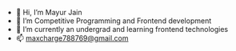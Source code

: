 - 👋 Hi, I’m Mayur Jain
- 👀 I’m Competitive Programming and Frontend development
- 🌱 I’m currently an undergrad and learning frontend technologies
- 📫 maxcharge788769@gmail.com

<!---
maxcharge/maxcharge is a ✨ special ✨ repository because its `README.md` (this file) appears on your GitHub profile.
You can click the Preview link to take a look at your changes.
--->
